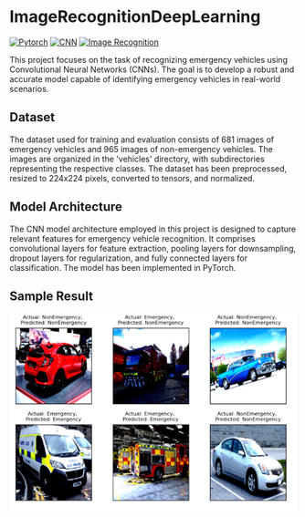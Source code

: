 # ImageRecognitionDeepLearning

[![Pytorch](https://img.shields.io/badge/Deep%20Learning-Pytorch-blue)](https://pytorch.org/)
[![CNN](https://img.shields.io/badge/Cuda-Convolutional%20Neural%20Networks-green)]()
[![Image Recognition](https://img.shields.io/badge/Image%20Recognition-Traffic%20-8A2BE2)]()

This project focuses on the task of recognizing emergency vehicles using Convolutional Neural Networks (CNNs). The goal is to develop a robust and accurate model capable of identifying emergency vehicles in real-world scenarios.

## Dataset

The dataset used for training and evaluation consists of 681 images of emergency vehicles and 965 images of non-emergency vehicles. The images are organized in the 'vehicles' directory, with subdirectories representing the respective classes. The dataset has been preprocessed, resized to 224x224 pixels, converted to tensors, and normalized.

## Model Architecture

The CNN model architecture employed in this project is designed to capture relevant features for emergency vehicle recognition. It comprises convolutional layers for feature extraction, pooling layers for downsampling, dropout layers for regularization, and fully connected layers for classification. The model has been implemented in PyTorch.

## Sample Result
![Prediction](https://github.com/yewleongtoh/ImageRecognitionDeepLearning/blob/main/result/result%20snapshot1.png)
